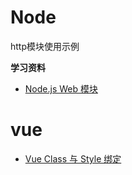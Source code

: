 # Node
http模块使用示例

**学习资料**
* [Node.js Web 模块](https://www.runoob.com/nodejs/nodejs-web-module.html)

# vue
* [Vue Class 与 Style 绑定](https://cn.vuejs.org/v2/guide/class-and-style.html)